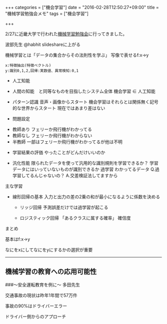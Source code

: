+++
categories = ["機会学習"]
date = "2016-02-28T12:50:27+09:00"
title = "機械学習勉強会メモ"
tags = ["機会学習"]

+++

2/27に近畿大学で行われた<a href="https://gdgkyoto.doorkeeper.jp/events/38705?utm_campaign=event_38705_32741&utm_medium=email&utm_source=registered_message" target=_blank>機械学習勉強会</a>に行ってきました。



波部先生
@habhit
slideshareに上がる

機械学習とは「データの集合からその法則性を学ぶ」
	写像で表せるf:x->y

	x:特徴抽出(特徴ベクトル)
	y:識別0,1,2,回帰:実数値、異常検知:0,1

* 人工知能
 - 人間の知能　と同等なものを目指したシステム全体
 機会学習 ∈ 人工知能

* パターン認識
 音声・画像からスタート
 機会学習はそれらとは関係無く記号的な世界からスタート
 現在ではあまり差はない

* 問題設定
 - 教師あり
 	フェリーか飛行機がわかってる
 - 教師なし
 	フェリーか飛行機がわからない
 - 半教師
 	一部はフェリーか飛行機がわかってるが他は不明

* 学習結果の評価
やったことがどんだけいいのか
 - 汎化性能
 	限られたデータを使って汎用的な識別規則を学習できるか？
 	学習データにはいっていないものが識別できるか
 過学習
 	わかってるデータ
 Q.過学習してるんじゃないの？
 	A.交差検証法してますから

 主な学習
 * 線形回帰の基本
  入力と出力の差の2乗の和が最小になるように係数を決める
 
	 - リッジ回帰
	 予測誤差だけでは過学習が起こる

	 - ロジスティック回帰
	 「あるクラスに属する確率」
	 確信度

まとめ

基本はf:x->y

なにをxにしてなにをyにするかの選択が重要


---

## 機械学習の教育への応用可能性
###〜安全運転教育を例に〜
多田先生

交通事故の現状は昨年1年間で57万件

事故の90%はドライバーエラー　

ドライバー側からのアプローチ